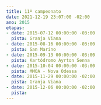 ```yaml
---
title: 11º campeonato
date: 2021-12-19 23:07:00 -02:00
ano: 2015
etapas:
- date: 2015-07-12 00:00:00 -03:00
  pista: Granja Viana
- date: 2015-08-16 00:00:00 -03:00
  pista: San Marino
- date: 2015-09-13 00:00:00 -03:00
  pista: Kartódromo Ayrton Senna
- date: 2015-10-04 00:00:00 -03:00
  pista: MMOA - Nova Odessa
- date: 2015-11-29 00:00:00 -02:00
  pista: Granja Viana
- date: 2015-12-06 00:00:00 -02:00
  pista: 
---
```



